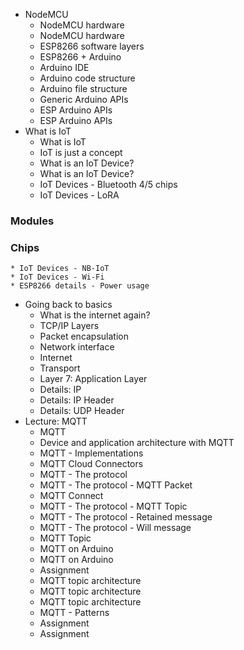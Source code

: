 * NodeMCU
    * NodeMCU hardware
    * NodeMCU hardware
    * ESP8266 software layers
    * ESP8266 + Arduino
    * Arduino IDE
    * Arduino code structure
    * Arduino file structure
    * Generic Arduino APIs
    * ESP Arduino APIs
    * ESP Arduino APIs
* What is IoT
    * What is IoT
    * IoT is just a concept
    * What is an IoT Device?
    * What is an IoT Device?
    * IoT Devices - Bluetooth 4/5 chips
    * IoT Devices - LoRA
### Modules
### Chips
    * IoT Devices - NB-IoT
    * IoT Devices - Wi-Fi
    * ESP8266 details - Power usage
* Going back to basics
    * What is the internet again?
    * TCP/IP Layers
    * Packet encapsulation
    * Network interface
    * Internet
    * Transport
    * Layer 7: Application Layer
    * Details: IP
    * Details: IP Header
    * Details: UDP Header
* Lecture: MQTT
    * MQTT
    * Device and application architecture with MQTT
    * MQTT - Implementations
    * MQTT Cloud Connectors
    * MQTT - The protocol
    * MQTT - The protocol - MQTT Packet
    * MQTT Connect
    * MQTT - The protocol - MQTT Topic
    * MQTT - The protocol - Retained message
    * MQTT - The protocol - Will message
    * MQTT Topic
    * MQTT on Arduino
    * MQTT on Arduino
    * Assignment
    * MQTT topic architecture
    * MQTT topic architecture
    * MQTT topic architecture
    * MQTT - Patterns
    * Assignment 
    * Assignment 
